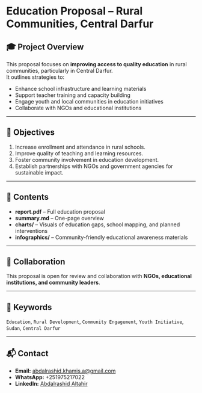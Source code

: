 # Education Proposal – Rural Communities, Central Darfur

## 🎓 Project Overview
This proposal focuses on **improving access to quality education** in rural communities, particularly in Central Darfur.  
It outlines strategies to:

- Enhance school infrastructure and learning materials  
- Support teacher training and capacity building  
- Engage youth and local communities in education initiatives  
- Collaborate with NGOs and educational institutions

---

## 🎯 Objectives
1. Increase enrollment and attendance in rural schools.  
2. Improve quality of teaching and learning resources.  
3. Foster community involvement in education development.  
4. Establish partnerships with NGOs and government agencies for sustainable impact.

---

## 📄 Contents
- **report.pdf** – Full education proposal  
- **summary.md** – One-page overview  
- **charts/** – Visuals of education gaps, school mapping, and planned interventions  
- **infographics/** – Community-friendly educational awareness materials  

---

## 🤝 Collaboration
This proposal is open for review and collaboration with **NGOs, educational institutions, and community leaders**.

---

## 🔖 Keywords
`Education`, `Rural Development`, `Community Engagement`, `Youth Initiative`, `Sudan`, `Central Darfur`

---

## 📬 Contact
- **Email:** abdalrashid.khamis.a@gmail.com  
- **WhatsApp:** +251975217022  
- **LinkedIn:** [Abdalrashid Altahir](https://www.linkedin.com/in/alrashid-2134-altahir)
